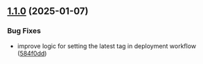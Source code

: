 ## [1.1.0](https://github.com/Ridvan-bot/aws-lambda/compare/v1.0.0...v1.1.0) (2025-01-07)

### Bug Fixes

* improve logic for setting the latest tag in deployment workflow ([584f0dd](https://github.com/Ridvan-bot/aws-lambda/commit/584f0dd8290b87888f4f97c946174dd904b5c0d0))
